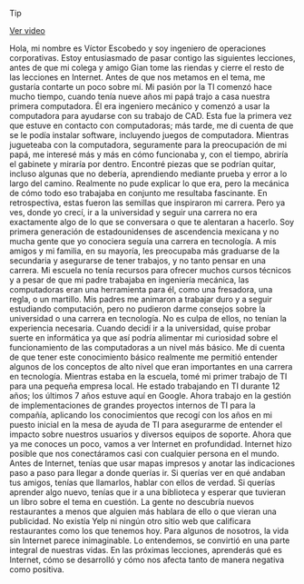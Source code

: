> [!TIP]  
> [Ver video](https://youtu.be/OuSjY35WfeY)

Hola, mi nombre es Víctor Escobedo
y soy ingeniero de operaciones corporativas. Estoy entusiasmado de pasar contigo
las siguientes lecciones, antes de que mi colega y amigo Gian tome las riendas y cierre
el resto de las lecciones en Internet. Antes de que nos metamos en el tema,
me gustaría contarte un poco sobre mí. Mi pasión por la TI comenzó hace mucho tiempo,
cuando tenía nueve años mi papá trajo a casa nuestra primera computadora. Él era ingeniero mecánico y comenzó a usar la computadora
para ayudarse con su trabajo de CAD. Esta fue la primera vez
que estuve en contacto con computadoras; más tarde, me di cuenta de que se le podía
instalar software, incluyendo juegos de computadora. Mientras jugueteaba con la computadora,
seguramente para la preocupación de mi papá, me interesé más y más
en cómo funcionaba y, con el tiempo, abriría el gabinete
y miraría por dentro. Encontré piezas que se podrían quitar,
incluso algunas que no debería, aprendiendo mediante prueba y error
a lo largo del camino. Realmente no pude explicar lo que era, pero la mecánica de cómo todo eso trabajaba en conjunto
me resultaba fascinante. En retrospectiva, estas fueron las semillas
que inspiraron mi carrera. Pero ya ves, donde yo crecí,
ir a la universidad y seguir una carrera no era exactamente
algo de lo que se conversara o que te alentaran a hacerlo. Soy primera generación de estadounidenses
de ascendencia mexicana y no mucha gente que yo conociera
seguía una carrera en tecnología. A mis amigos y mi familia, en su mayoría,
les preocupaba más graduarse de la secundaria y asegurarse de tener trabajos,
y no tanto pensar en una carrera. Mi escuela no tenía recursos
para ofrecer muchos cursos técnicos y a pesar de que mi padre trabajaba
en ingeniería mecánica, las computadoras eran una herramienta para él,
como una fresadora, una regla, o un martillo. Mis padres me animaron a trabajar duro
y a seguir estudiando computación, pero no pudieron darme consejos
sobre la universidad o una carrera en tecnología. No es culpa de ellos,
no tenían la experiencia necesaria. Cuando decidí ir a la universidad,
quise probar suerte en informática ya que así podría alimentar mi curiosidad sobre el funcionamiento de las computadoras
a un nivel más básico. Me di cuenta de que tener este conocimiento básico
realmente me permitió entender algunos de los conceptos de alto nivel
que eran importantes en una carrera en tecnología. Mientras estaba en la escuela, tomé mi primer trabajo de TI
para una pequeña empresa local. He estado trabajando en TI durante 12 años; los últimos 7 años
estuve aquí en Google. Ahora trabajo en la gestión de implementaciones
de grandes proyectos internos de TI para la compañía, aplicando los conocimientos que recogí con los años
en mi puesto inicial en la mesa de ayuda de TI para asegurarme de entender
el impacto sobre nuestros usuarios y diversos equipos de soporte. Ahora que ya me conoces un poco,
vamos a ver Internet en profundidad. Internet hizo posible que nos conectáramos
casi con cualquier persona en el mundo. Antes de Internet,
tenías que usar mapas impresos y anotar las indicaciones paso a paso
para llegar a donde querías ir. Si querías ver en qué andaban tus amigos,
tenías que llamarlos, hablar con ellos de verdad. Si querías aprender algo nuevo,
tenías que ir a una biblioteca y esperar que tuvieran un libro
sobre el tema en cuestión. La gente no descubría nuevos restaurantes
a menos que alguien más hablara de ello o que vieran una publicidad. No existía Yelp ni ningún otro sitio web
que calificara restaurantes como los que tenemos hoy. Para algunos de nosotros,
la vida sin Internet parece inimaginable. Lo entendemos,
se convirtió en una parte integral de nuestras vidas. En las próximas lecciones,
aprenderás qué es Internet, cómo se desarrolló y cómo nos afecta
tanto de manera negativa como positiva.